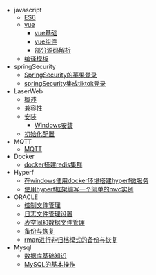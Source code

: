 * javascript
  * [ES6](javascript/es6/es6.md)
  * [vue](javascript/vue/vue源码学习.md)
    * [vue基础](javascript/vue/vue基础.md)
    * [vue组件](javascript/vue/vue组件.md)
    * [部分源码解析](javascript/vue/部分源码解析.md)
  * [编译模板](javascript/vue/编译模板.md)
* springSecurity
  * [SpringSecurity的苹果登录](springSecurity/SpringSecurity的苹果登录.md)
  * [springSecurity集成tiktok登录](springSecurity/springSecurity集成tiktok登录.md)
* LaserWeb
  * [概述](Laser-Web/概述.md)
  * [兼容性](Laser-Web/兼容性.md)
  * [安装](Laser-Web/安装.md)
    * [Windows安装](Laser-Web/Windows安装.md)
  * [初始化配置](Laser-Web/初始化配置.md)
* MQTT
  * [MQTT](MQTT/mqtt.md)
* Docker
  * [docker搭建redis集群](redis/docker搭建redis集群.md)
* Hyperf
  * [在windows使用docker环境搭建hyperf微服务](hyperf/在windows使用docker环境搭建hyperf微服务.md)
  * [使用hyperf框架编写一个简单的mvc实例](hyperf/使用hyperf框架编写一个简单的mvc实例.md)
* ORACLE
  * [控制文件管理](oracle/控制文件管理.md)
  * [日志文件管理设置](oracle/日志文件管理设置.md)
  * [表空间和数据文件管理](oracle/表空间和数据文件管理.md)
  * [备份与恢复](oracle/备份与恢复.md)
  * [rman进行非归档模式的备份与恢复](oracle/rman进行非归档模式的备份与恢复.md)
* Mysql
  * [数据库基础知识](mysql/数据库基础知识.md)
  * [MySQL的基本操作](mysql/MySQL的基本操作.md)